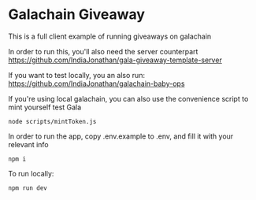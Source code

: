 # Galachain Giveaway

This is a full client example of running giveaways on galachain

In order to run this, you'll also need the server counterpart
https://github.com/IndiaJonathan/gala-giveaway-template-server

If you want to test locally, you an also run:
https://github.com/IndiaJonathan/galachain-baby-ops

If you're using local galachain, you can also use the convenience script to mint yourself test Gala

```
node scripts/mintToken.js
```


In order to run the app, copy .env.example to .env, and fill it with your relevant info

```
npm i
```

To run locally:

```
npm run dev
```